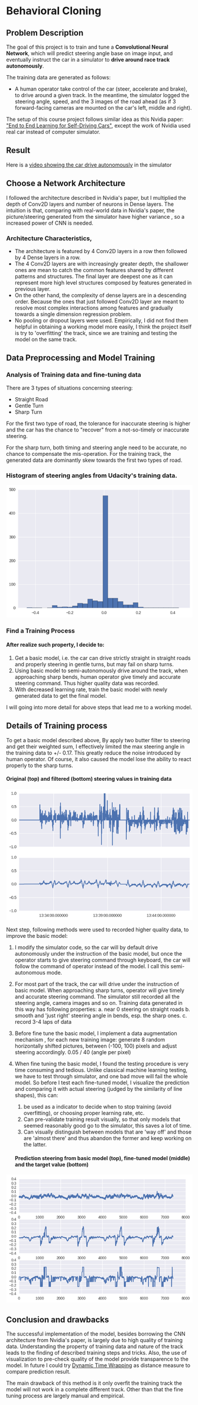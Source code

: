 # Behavioral Cloning

## Problem Description

The goal of this project is to train and tune a **Convolutional Neural Network**, which will predict steering angle base on image input, and eventually instruct the car in a simulator to **drive around race track autonomously**.

The training data are generated as follows:

  * A human operator take control of the car (steer, accelerate and brake), to drive around a given track. In the meantime, the simulator logged the steering angle, speed, and the 3 images of the road ahead (as if 3 forward-facing cameras are mounted on the car's left, middle and right).

The setup of this course project follows similar idea as this Nvidia paper: ["End to End Learning for Self-Driving Cars"](http://images.nvidia.com/content/tegra/automotive/images/2016/solutions/pdf/end-to-end-dl-using-px.pdf), except the work of Nvidia used real car instead of computer simulator.

## Result

Here is a [video showing the car drive autonomously](https://youtu.be/4ZLU2h13Elg) in the simulator

## Choose a Network Architecture

I followed the architecture described in Nvidia's paper, but I multiplied the depth of Conv2D layers and number of neurons in Dense layers. The intuition is that, comparing with real-world data in Nvidia's paper, the picture/steering generated from the simulator have higher variance , so a increased power of CNN is needed.
	
	
### Architecture Characteristics,


  * The architecture is featured by 4 Conv2D layers in a row then followed by 4 Dense layers in a row.
  * The 4 Conv2D layers are with increasingly greater depth, the shallower ones are mean to catch the common features shared by different patterns and structures. The final layer are deepest one as it can represent more high level structures composed by features generated in previous layer.
  * On the other hand, the complexity of dense layers are in a descending order. Because the ones that just followed Conv2D layer are meant to resolve most complex interactions among features and gradually towards a single dimension regression problem.
  * No pooling or dropout layers were used. Empirically, I did not find them helpful in obtaining a working model more easily, I think the project itself is try to 'overfitting' the track, since we are training and testing the model on the same track.


## Data Preprocessing and Model Training

### Analysis of Training data and fine-tuning data

There are 3 types of situations concerning steering:

  * Straight Road
  * Gentle Turn
  * Sharp Turn

For the first two type of road, the tolerance for inaccurate steering is higher and the car has the chance to "recover" from a not-so-timely or inaccurate steering.

For the sharp turn, both timing and steering angle need to be accurate, no chance to compensate the mis-operation.
For the training track, the generated data are dominantly skew towards the first two types of road.

### Histogram of steering angles from Udacity's training data.

![Steering histogram of Udacity training data](steering_histogram.png)


### Find a Training Process

#### After realize such property, I decide to:
  1. Get a basic model, i.e. the car can drive strictly straight in straight roads and properly steering in gentle turns,  but may fail on sharp turns.
  2. Using basic model to semi-autonomously drive around the track, when approaching sharp bends, human operator give timely and accurate steering command. Thus higher quality data was recorded.
  3. With decreased learning rate, train the basic model with newly generated data to get the final model.

I will going into more detail for above steps that lead me to a working model.
		
## Details of Training process

To get a basic model described above, By apply two butter filter to steering and get their weighted sum, I effectively limited the max steering angle in the training data to +/- 0.17. This greatly reduce the noise introduced by human operator. Of course, it also caused the model lose the ability to react properly to the sharp turns.

#### Original (top) and filtered (bottom) steering values in training data
	
![Steering in training data and suppressed steering](filtered_steering.png)


Next step, following methods were used to recorded higher quality data, to improve the basic model:

  1. I modify the simulator code, so the car will by default drive autonomously under the instruction of the basic model, but once the operator starts to give steering command through keyboard, the car will follow the command of operator instead of the model. I call this semi-autonomous mode.

  2. For most part of the track, the car will drive under the instruction of basic model. When approaching sharp turns, operator will give timely and accurate steering command. The simulator still recorded all the steering angle, camera images and so on. Training data generated in this way has following properties:
 	a. near 0 steering on straight roads
   	b. smooth and 'just right' steering angle in bends, esp. the sharp ones.
    c. record 3-4 laps of data

3. Before fine tune the basic model, I implement a data augmentation mechanism , for each new training image: generate 8 random horizontally shifted pictures, between (-100, 100) pixels and adjust steering accordingly.  0.05 / 40 (angle per pixel)

4.	When fine tuning the basic model, I found the testing procedure is very time consuming and tedious. Unlike classical machine learning testing, we have to test through simulator, and one bad move will fail the whole model. So before I test each fine-tuned model, I visualize the prediction and comparing it with actual steering (judged by the similarity of line shapes), this can:
    1. be used as a indicator to decide when to stop training (avoid overfitting), or choosing proper learning rate, etc.
    2. Can pre-validate training result visually, so that only models that seemed reasonably good go to the simulator, this saves a lot of time.
    3. Can visually distinguish between models that are 'way off' and those are 'almost there' and thus abandon the former and keep working on the latter.

	#### Prediction steering from basic model (top), fine-tuned model (middle) and the target value (bottom)
![Basic model, Fine-tuned model, high-quality training data](prediction_comparison.png)





## Conclusion and drawbacks
The successful implementation of the model, besides borrowing the CNN architecture from Nvidia's paper, is largely due to high quality of training data. Understanding the property of training data and nature of the track leads to the finding of described training steps and tricks. Also, the use of visualization to pre-check quality of the model provide transparence to the model. In future I could try [Dynamic Time Wrapping](https://en.wikipedia.org/wiki/Dynamic_time_warping) as distance measure to compare prediction result.

The main drawback of this method is it only overfit the training track the model will not work in a complete different track. Other than that the fine tuning process are largely manual and empirical.
	

